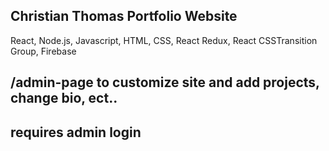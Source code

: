 ## Christian Thomas Portfolio Website

React, Node.js, Javascript, HTML, CSS, React Redux, React CSSTransition Group, Firebase

## /admin-page to customize site and add projects, change bio, ect..
## requires admin login
